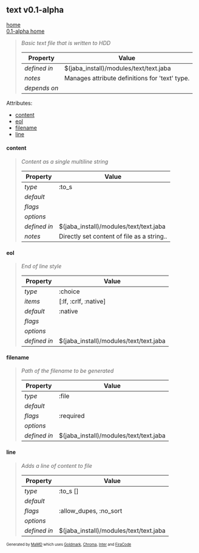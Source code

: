 ## text v0.1-alpha
[home](../index.html)  
[0.1-alpha home](index.html)

> 
> _Basic text file that is written to HDD_
> 
> | Property | Value  |
> |-|-|
> | _defined in_ | $(jaba_install)/modules/text/text.jaba |
> | _notes_ | Manages attribute definitions for 'text' type.  |
> | _depends on_ |  |
> 

Attributes:  
- [content](#content)
- [eol](#eol)
- [filename](#filename)
- [line](#line)

<a id="content"></a>
#### content
> _Content as a single multiline string_
> 
> | Property | Value  |
> |-|-|
> | _type_ | :to_s |
> | _default_ |  |
> | _flags_ |  |
> | _options_ |  |
> | _defined in_ | $(jaba_install)/modules/text/text.jaba |
> | _notes_ | Directly set content of file as a string..  |
>
<a id="eol"></a>
#### eol
> _End of line style_
> 
> | Property | Value  |
> |-|-|
> | _type_ | :choice |
> | _items_ | [:lf, :crlf, :native] |
> | _default_ | :native |
> | _flags_ |  |
> | _options_ |  |
> | _defined in_ | $(jaba_install)/modules/text/text.jaba |
>
<a id="filename"></a>
#### filename
> _Path of the filename to be generated_
> 
> | Property | Value  |
> |-|-|
> | _type_ | :file |
> | _default_ |  |
> | _flags_ | :required |
> | _options_ |  |
> | _defined in_ | $(jaba_install)/modules/text/text.jaba |
>
<a id="line"></a>
#### line
> _Adds a line of content to file_
> 
> | Property | Value  |
> |-|-|
> | _type_ | :to_s [] |
> | _default_ |  |
> | _flags_ | :allow_dupes, :no_sort |
> | _options_ |  |
> | _defined in_ | $(jaba_install)/modules/text/text.jaba |
>
<sub><sup>Generated by <a href="https://github.com/ishani/MaMD">MaMD</a> which uses <a href="https://github.com/yuin/goldmark">Goldmark</a>, <a href="https://github.com/alecthomas/chroma">Chroma</a>, <a href="https://rsms.me/inter">Inter</a> and <a href="https://github.com/tonsky/FiraCode">FiraCode</a></sup></sub>
